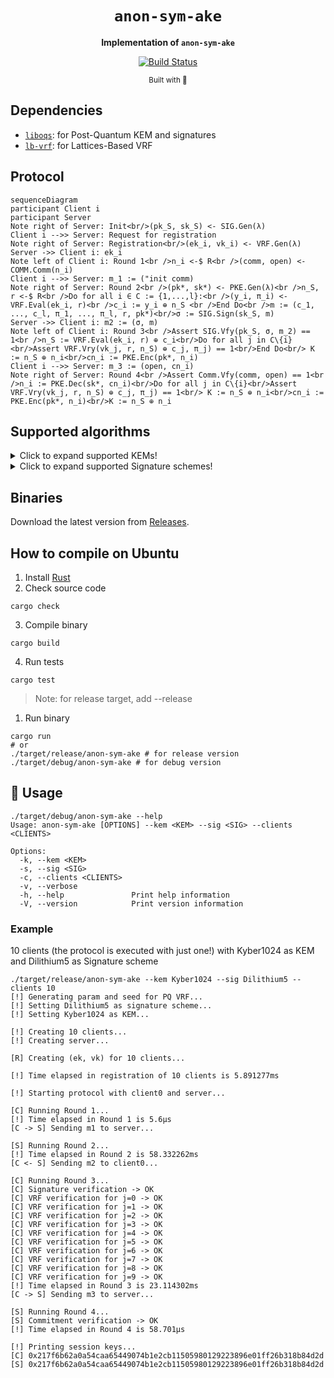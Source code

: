 <div align="center">

  <h1><code>anon-sym-ake</code></h1>

  <strong>Implementation of `anon-sym-ake`</strong>

  <p>
    <a href="https://github.com/jiep/anon-sym-ake/actions"><img src="https://github.com/jiep/anon-sym-ake/actions/workflows/rust.yml/badge.svg" alt="Build Status" /></a>
  </p>

  <sub>Built with 🦀</sub>
</div>

## Dependencies

* [`liboqs`](https://github.com/open-quantum-safe/liboqs-rust): for Post-Quantum KEM and signatures
* [`lb-vrf`](https://github.com/zhenfeizhang/lb-vrf): for Lattices-Based VRF

## Protocol

```mermaid
sequenceDiagram
participant Client i
participant Server
Note right of Server: Init<br/>(pk_S, sk_S) <- SIG.Gen(λ)
Client i -->> Server: Request for registration
Note right of Server: Registration<br/>(ek_i, vk_i) <- VRF.Gen(λ)
Server ->> Client i: ek_i
Note left of Client i: Round 1<br />n_i <-$ R<br />(comm, open) <- COMM.Comm(n_i)
Client i -->> Server: m_1 := ("init comm)
Note right of Server: Round 2<br />(pk*, sk*) <- PKE.Gen(λ)<br />n_S, r <-$ R<br />Do for all i ∈ C := {1,...,l}:<br />(y_i, π_i) <- VRF.Eval(ek_i, r)<br />c_i := y_i ⊕ n_S <br />End Do<br />m := (c_1, ..., c_l, π_1, ..., π_l, r, pk*)<br/>σ := SIG.Sign(sk_S, m)
Server ->> Client i: m2 := (σ, m)
Note left of Client i: Round 3<br />Assert SIG.Vfy(pk_S, σ, m_2) == 1<br />n_S := VRF.Eval(ek_i, r) ⊕ c_i<br/>Do for all j in C\{i}<br/>Assert VRF.Vry(vk_j, r, n_S) ⊕ c_j, π_j) == 1<br/>End Do<br/> K := n_S ⊕ n_i<br/>cn_i := PKE.Enc(pk*, n_i) 
Client i -->> Server: m_3 := (open, cn_i)
Note right of Server: Round 4<br />Assert Comm.Vfy(comm, open) == 1<br />n_i := PKE.Dec(sk*, cn_i)<br/>Do for all j in C\{i}<br/>Assert VRF.Vry(vk_j, r, n_S) ⊕ c_j, π_j) == 1<br/> K := n_S ⊕ n_i<br/>cn_i := PKE.Enc(pk*, n_i)<br/>K := n_S ⊕ n_i
```

## Supported algorithms

<details>
  <summary>Click to expand supported KEMs!</summary>
  
    * Kyber512
    * Kyber512_90s
    * Kyber768
    * Kyber768_90s
    * Kyber1024
    * Kyber1024_90s
    
</details>

<details>
  <summary>Click to expand supported Signature schemes!</summary>
  
    * *Dilithium2 
    * *Dilithium3
    * *Dilithium5 
    * *Falcon512
    * *Falcon1024
    * SphincsHaraka128fRobust
    * SphincsHaraka128fSimple
    * SphincsHaraka128sRobust
    * SphincsHaraka128sSimple
    * SphincsHaraka192fRobust
    * SphincsHaraka192fSimple
    * SphincsHaraka192sRobust
    * SphincsHaraka192sSimple
    * SphincsHaraka256fRobust
    * SphincsHaraka256fSimple
    * SphincsHaraka256sRobust
    * SphincsHaraka256sSimple
    * SphincsSha256128fRobust
    * SphincsSha256128fSimple
    * SphincsSha256128sRobust
    * SphincsSha256128sSimple
    * SphincsSha256192fRobust
    * SphincsSha256192fSimple
    * SphincsSha256192sRobust
    * SphincsSha256192sSimple
    * SphincsSha256256fRobust
    * SphincsSha256256fSimple
    * SphincsSha256256sRobust
    * SphincsSha256256sSimple
    * SphincsShake256128fRobust
    * SphincsShake256128fSimple
    * SphincsShake256128sRobust
    * SphincsShake256128sSimple
    * SphincsShake256192fRobust
    * SphincsShake256192fSimple
    * SphincsShake256192sRobust
    * SphincsShake256192sSimple
    * SphincsShake256256fRobust
    * SphincsShake256256fSimple
    * SphincsShake256256sRobust
    * SphincsShake256256sSimple
    
</details>

## Binaries

Download the latest version from [Releases](https://github.com/jiep/anon-sym-ake/releases).

## How to compile on Ubuntu

1. Install [Rust](https://www.rust-lang.org/tools/install)
2. Check source code

```
cargo check
``` 

3. Compile binary

```
cargo build
``` 

4. Run tests

```
cargo test
```

> Note: for release target, add --release

1. Run binary

```
cargo run
# or
./target/release/anon-sym-ake # for release version
./target/debug/anon-sym-ake # for debug version
```

## 🚴 Usage

```
./target/debug/anon-sym-ake --help
Usage: anon-sym-ake [OPTIONS] --kem <KEM> --sig <SIG> --clients <CLIENTS>

Options:
  -k, --kem <KEM>          
  -s, --sig <SIG>          
  -c, --clients <CLIENTS>  
  -v, --verbose            
  -h, --help               Print help information
  -V, --version            Print version information
```

### Example

10 clients (the protocol is executed with just one!) with Kyber1024 as KEM and Dilithium5 as Signature scheme

```
./target/release/anon-sym-ake --kem Kyber1024 --sig Dilithium5 --clients 10
[!] Generating param and seed for PQ VRF...
[!] Setting Dilithium5 as signature scheme...
[!] Setting Kyber1024 as KEM...

[!] Creating 10 clients...
[!] Creating server...

[R] Creating (ek, vk) for 10 clients...

[!] Time elapsed in registration of 10 clients is 5.891277ms

[!] Starting protocol with client0 and server...

[C] Running Round 1...
[!] Time elapsed in Round 1 is 5.6µs
[C -> S] Sending m1 to server...

[S] Running Round 2...
[!] Time elapsed in Round 2 is 58.332262ms
[C <- S] Sending m2 to client0...

[C] Running Round 3...
[C] Signature verification -> OK
[C] VRF verification for j=0 -> OK
[C] VRF verification for j=1 -> OK
[C] VRF verification for j=2 -> OK
[C] VRF verification for j=3 -> OK
[C] VRF verification for j=4 -> OK
[C] VRF verification for j=5 -> OK
[C] VRF verification for j=6 -> OK
[C] VRF verification for j=7 -> OK
[C] VRF verification for j=8 -> OK
[C] VRF verification for j=9 -> OK
[!] Time elapsed in Round 3 is 23.114302ms
[C -> S] Sending m3 to server...

[S] Running Round 4...
[S] Commitment verification -> OK
[!] Time elapsed in Round 4 is 58.701µs

[!] Printing session keys...
[C] 0x217f6b62a0a54caa65449074b1e2cb11505980129223896e01ff26b318b84d2d
[S] 0x217f6b62a0a54caa65449074b1e2cb11505980129223896e01ff26b318b84d2d
```